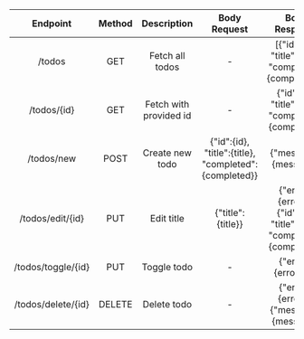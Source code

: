 | Endpoint | Method | Description | Body Request | Body Response |
| :---: | :---: | :---: | :---: | :---: |
| /todos | GET | Fetch all todos | - | [{"id":{id}, "title":{title}, "completed":{completed}}] |
| /todos/{id} | GET | Fetch with provided id | - | {"id":{id}, "title":{title}, "completed":{completed}} |
| /todos/new | POST | Create new todo | {"id":{id}, "title":{title}, "completed":{completed}} | {"message":{message}} |
| /todos/edit/{id} | PUT | Edit title | {"title":{title}} | {"error":{error}} \| {"id":{id}, "title":{title}, "completed":{completed}} |
| /todos/toggle/{id} | PUT | Toggle todo | - | {"error":{error}} \| - |
| /todos/delete/{id} | DELETE | Delete todo | - | {"error":{error}} \| {"message":{message}} |